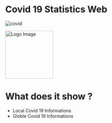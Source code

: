 # Covid 19 Statistics Web

![covid](https://user-images.githubusercontent.com/79355885/126430024-d34cde97-f3de-4ac6-8383-5d3bfd71e9eb.png)

<img src="https://user-images.githubusercontent.com/79355885/126430024-d34cde97-f3de-4ac6-8383-5d3bfd71e9eb.png" alt="Logo Image" width="150">

# What does it show ?
* Local Covid 19 Informations
* Globle Covid 19 Informations
